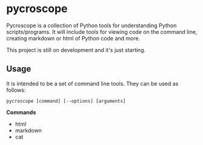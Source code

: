 **pycroscope**
==============

Pycroscope is a collection of Python tools for
understanding Python scripts/programs. It will include
tools for viewing code on the command line, creating
markdown or html of Python code and more.

This project is still on development and it's just
starting.


Usage
-----

It is intended to be a set of command line tools. They can be used as follows:

    pycroscope [command] [--options] [arguments]

**Commands**

- html
- markdown
- cat
